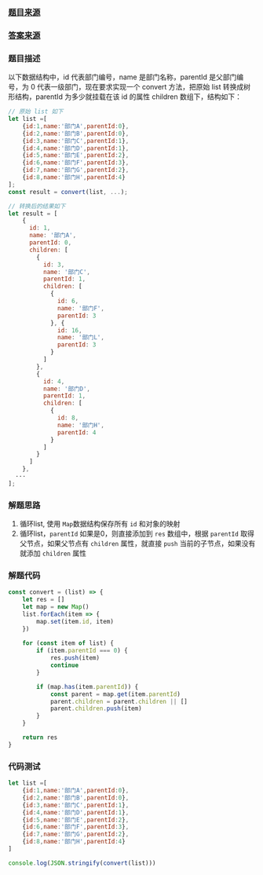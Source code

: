 ### [题目来源](https://github.com/Advanced-Frontend/Daily-Interview-Question/issues/139)

### [答案来源](https://github.com/Advanced-Frontend/Daily-Interview-Question/issues/139#issuecomment-501090127)


### 题目描述
以下数据结构中，id 代表部门编号，name 是部门名称，parentId 是父部门编号，为 0 代表一级部门，现在要求实现一个 convert 方法，把原始 list 转换成树形结构，parentId 为多少就挂载在该 id 的属性 children 数组下，结构如下：
```js
// 原始 list 如下
let list =[
    {id:1,name:'部门A',parentId:0},
    {id:2,name:'部门B',parentId:0},
    {id:3,name:'部门C',parentId:1},
    {id:4,name:'部门D',parentId:1},
    {id:5,name:'部门E',parentId:2},
    {id:6,name:'部门F',parentId:3},
    {id:7,name:'部门G',parentId:2},
    {id:8,name:'部门H',parentId:4}
];
const result = convert(list, ...);

// 转换后的结果如下
let result = [
    {
      id: 1,
      name: '部门A',
      parentId: 0,
      children: [
        {
          id: 3,
          name: '部门C',
          parentId: 1,
          children: [
            {
              id: 6,
              name: '部门F',
              parentId: 3
            }, {
              id: 16,
              name: '部门L',
              parentId: 3
            }
          ]
        },
        {
          id: 4,
          name: '部门D',
          parentId: 1,
          children: [
            {
              id: 8,
              name: '部门H',
              parentId: 4
            }
          ]
        }
      ]
    },
  ···
];
```

### 解题思路
1. 循环list, 使用 `Map`数据结构保存所有 `id` 和对象的映射
2. 循环list，`parentId` 如果是0，则直接添加到 `res` 数组中，根据 `parentId` 取得父节点，如果父节点有 `children` 属性，就直接 `push` 当前的子节点，如果没有就添加 `children` 属性

### 解题代码
```js
const convert = (list) => {
    let res = []
    let map = new Map()
    list.forEach(item => {
        map.set(item.id, item)
    })
    
    for (const item of list) {
        if (item.parentId === 0) {
            res.push(item)
            continue
        }

        if (map.has(item.parentId)) {
            const parent = map.get(item.parentId)
            parent.children = parent.children || []
            parent.children.push(item)
        }
    }

    return res
}
```

### 代码测试
```js
let list =[
    {id:1,name:'部门A',parentId:0},
    {id:2,name:'部门B',parentId:0},
    {id:3,name:'部门C',parentId:1},
    {id:4,name:'部门D',parentId:1},
    {id:5,name:'部门E',parentId:2},
    {id:6,name:'部门F',parentId:3},
    {id:7,name:'部门G',parentId:2},
    {id:8,name:'部门H',parentId:4}
]

console.log(JSON.stringify(convert(list)))
```